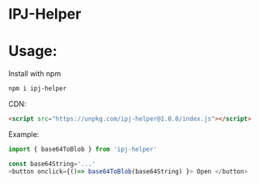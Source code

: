 # IPJ-Helper

# Usage:

Install with npm
```bash
npm i ipj-helper
```
CDN:
```html
<script src="https://unpkg.com/ipj-helper@1.0.0/index.js"></script>
```
Example:
```javascript
import { base64ToBlob } from 'ipj-helper'

const base64String='...'
<button onclick={()=> base64ToBlob(base64String) }> Open </button>
```
